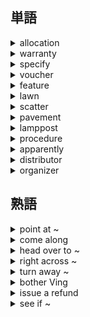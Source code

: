 ## 単語
<details><summary>allocation</summary><div>
割り当てる
</div></details>

<details><summary>warranty</summary><div>
保証
</div></details>

<details><summary>specify</summary><div>
～を述べる
</div></details>

<details><summary>voucher</summary><div>
保証人、券、領収書
</div></details>

<details><summary>feature</summary><div>
<V>～を呼び物とする
</div></details>

<details><summary>lawn</summary><div>
芝生
</div></details>

<details><summary>scatter</summary><div>
まき散らす
</div></details>

<details><summary>pavement</summary><div>
歩道
</div></details>

<details><summary>lamppost</summary><div>
街灯
</div></details>

<details><summary>procedure</summary><div>
手順
</div></details>

<details><summary>apparently</summary><div>
どうやら
</div></details>

<details><summary>distributor</summary><div>
販売代理店
</div></details>

<details><summary>organizer</summary><div>
主催者
</div></details>

## 熟語
<details><summary>point at ~</summary><div>
～を指す
</div></details>

<details><summary>come along</summary><div>
（計画などが）進む
</div></details>

<details><summary>head over to ~</summary><div>
～へ向かう
</div></details>

<details><summary>right across ~</summary><div>
～の真向かい
</div></details>

<details><summary>turn away ~</summary><div>
～を受け入れない
</div></details>

<details><summary>bother Ving</summary><div>
わざわざ～する
</div></details>

<details><summary>issue a refund</summary><div>
返金する
</div></details>

<details><summary>see if ~</summary><div>
～かどうか確認する
</div></details>
